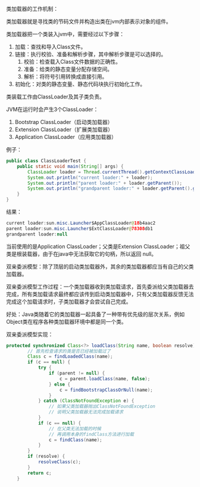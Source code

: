 类加载器的工作机制：

类加载器就是寻找类的节码文件并构造出类在jvm内部表示对象的组件。

类加载器把一个类装入jvm中，需要经过以下步骤：

1. 加载：查找和导入Class文件。
2. 链接：执行校验、准备和解析步骤，其中解析步骤是可以选择的。
   1. 校验：检查载入Class文件数据的正确性。
   2. 准备：给类的静态变量分配存储空间。
   3. 解析：将符号引用转换成直接引用。
3. 初始化：对类的静态变量、静态代码块执行初始化工作。

类装载工作由ClassLoader及其子类负责。

JVM在运行时会产生3个ClassLoader：

1. Bootstrap ClassLoader（启动类加载器）
2. Extension ClassLoader（扩展类加载器）
3. Application ClassLoader（应用类加载器）

例子：

```java
public class ClassLoaderTest {
    public static void main(String[] args) {
        ClassLoader loader = Thread.currentThread().getContextClassLoader();
        System.out.println("current loader:" + loader);
        System.out.println("parent loader:" + loader.getParent());
        System.out.println("grandparent loader:" + loader.getParent().getParent());
    }
}
```

结果：

```java
current loader:sun.misc.Launcher$AppClassLoader@18b4aac2
parent loader:sun.misc.Launcher$ExtClassLoader@78308db1
grandparent loader:null
```

当前使用的是Application ClassLoader；父类是Extension ClassLoader；祖父类是根装载器，由于在java中无法获取它的句柄，所以返回 null。

双亲委派模型：除了顶层的启动类加载器外，其余的类加载器都应当有自己的父类加载器。

双亲委派模型工作过程：一个类加载器收到类加载请求，首先委派给父类加载器去完成，所有类加载请求最终都应该传到启动类加载器中，只有父类加载器反馈无法完成这个加载请求时，子类加载器才会尝试自己完成。

好处：Java类随着它的类加载器一起具备了一种带有优先级的层次关系，例如Object类在程序各种类加载器环境中都是同一个类。

双亲委派模型实现：

```java
protected synchronized Class<?> loadClass(String name, boolean resolve) throws ClassNotFoundException {
        // 首先检查请求的类是否已经被加载过了
        Class c = findLoadedClass(name);
        if (c == null) {
            try {
                if (parent != null) {
                    c = parent.loadClass(name, false);
                } else {
                    c = findBootstrapClassOrNull(name);
                }
            } catch (ClassNotFoundException e) {
                // 如果父类加载器抛出ClassNotFoundException
                // 说明父类加载器无法完成加载请求
            }
            if (c == null) {
                // 在父类无法加载的时候
                // 再调用本身的findClass方法进行加载
                c = findClass(name);
            }
        }
        if (resolve) {
            resolveClass(c);
        }
        return c;
    }
```

